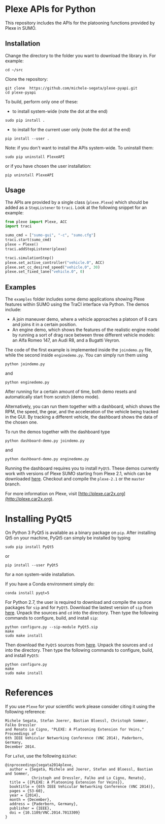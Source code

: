 Plexe APIs for Python
=====================

This repository includes the APIs for the platooning functions provided
by Plexe in SUMO.

Installation
------------

Change the directory to the folder you want to download the library in. For example:
```
cd ~/src
```

Clone the repository:
```  
git clone  https://github.com/michele-segata/plexe-pyapi.git
cd plexe-pyapi
```

To build, perform only one of these:

* to install system-wide (note the dot at the end)
``` 
sudo pip install .   
``` 
  
* to install for the current user only (note the dot at the end)
```  
pip install --user .
``` 

Note: if you don't want to install the APIs system-wide.
To uninstall them:
```
sudo pip uninstall PlexeAPI
```
or if you have chosen the user installation:
```
pip uninstall PlexeAPI
```


Usage
-----

The APIs are provided by a single class (`plexe.Plexe`) which should be
added as a `StepListener` to `traci`. Look at the following snippet for
an example:
```python
from plexe import Plexe, ACC
import traci

sumo_cmd = ["sumo-gui", "-c", "sumo.cfg"]
traci.start(sumo_cmd)
plexe = Plexe()
traci.addStepListener(plexe)

traci.simulationStep()
plexe.set_active_controller("vehicle.0", ACC)
plexe.set_cc_desired_speed("vehicle.0", 30)
plexe.set_fixed_lane("vehicle.0", 0)
```

Examples
--------

The `examples` folder includes some demo applications showing Plexe
features within SUMO using the TraCI interface via Python. The demos
include:

* A join maneuver demo, where a vehicle approaches a platoon of 8 cars
  and joins it in a certain position.
* An engine demo, which shows the features of the realistic engine
  model by running a sort of drag race between three different vehicle
  models: an Alfa Romeo 147, an Audi R8, and a Bugatti Veyron.

The code of the first example is implemented inside the `joindemo.py`
file, while the second inside `enginedemo.py`. You can simply run them
using

```
python joindemo.py
```
and
```
python enginedemo.py
```

After running for a certain amount of time, both demo resets and
automatically start from scratch (demo mode).

Alternatively, you can run them together with a dashboard, which shows
the RPM, the speed, the gear, and the acceleration of the vehicle being
tracked in the GUI. By tracking a different vehicle, the dashboard shows
the data of the chosen one.

To run the demos together with the dashboard type

```
python dashboard-demo.py joindemo.py
```
and
```
python dashboard-demo.py enginedemo.py
```

Running the dashboard requires you to install `PyQt5`. These demos currently
work with versions of Plexe SUMO starting from Plexe 2.1, which can be
downloaded [here](https://github.com/michele-segata/plexe-sumo). Checkout and
compile the `plexe-2.1` or the `master` branch.

For more information on Plexe, visit
[http://plexe.car2x.org](http://plexe.car2x.org).

Installing PyQt5
===

On Python 3 PyQt5 is available as a binary package on `pip`. After installing
Qt5 on your machine, PyQt5 can simply be installed by typing
```
sudo pip install PyQt5
```
or
```
pip install --user PyQt5
```
for a non system-wide installation.

If you have a Conda environment simply do:
```
conda install pyqt=5
```

For Python 2.7, the user is required to download and compile the source packages
for `sip` and for `PyQt5`. Download the lastest version of `sip` from
[here](https://www.riverbankcomputing.com/software/sip/download). Unpack the
sources and `cd` into the directory. Then type the following commands to
configure, build, and install `sip`:
```
python configure.py --sip-module PyQt5.sip
make
sudo make install
```
Then download the `PyQt5` sources from
[here](https://www.riverbankcomputing.com/software/pyqt/download5). Unpack the
sources and `cd` into the directory. Then type the following commands to
configure, build, and install `PyQt5`:
```
python configure.py
make
sudo make install
```

References
===

If you use `Plexe` for your scientific work please consider citing it using the
following reference:
```
Michele Segata, Stefan Joerer, Bastian Bloessl, Christoph Sommer, Falko Dressler
and Renato Lo Cigno, "PLEXE: A Platooning Extension for Veins," Proceedings of
6th IEEE Vehicular Networking Conference (VNC 2014), Paderborn, Germany,
December 2014.
```
For `LaTeX`, use the following `BibTeX`:
```
@inproceedings{segata2014plexe,
  author = {Segata, Michele and Joerer, Stefan and Bloessl, Bastian and Sommer,
            Christoph and Dressler, Falko and Lo Cigno, Renato},
  title = {{PLEXE: A Platooning Extension for Veins}},
  booktitle = {6th IEEE Vehicular Networking Conference (VNC 2014)},
  pages = {53-60},
  year = {2014},
  month = {December},
  address = {Paderborn, Germany},
  publisher = {IEEE},
  doi = {10.1109/VNC.2014.7013309}
}
```
